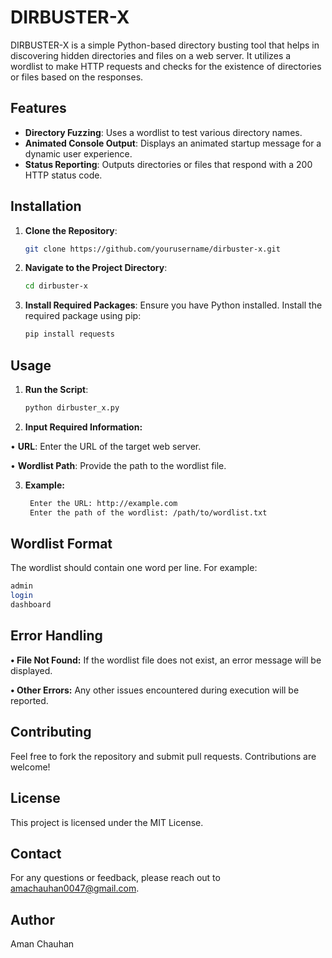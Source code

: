 # DIRBUSTER-X

DIRBUSTER-X is a simple Python-based directory busting tool that helps in discovering hidden directories and files on a web server. It utilizes a wordlist to make HTTP requests and checks for the existence of directories or files based on the responses.

## Features

- **Directory Fuzzing**: Uses a wordlist to test various directory names.
- **Animated Console Output**: Displays an animated startup message for a dynamic user experience.
- **Status Reporting**: Outputs directories or files that respond with a 200 HTTP status code.

## Installation

1. **Clone the Repository**:
   ```bash
   git clone https://github.com/yourusername/dirbuster-x.git
   ```
2. **Navigate to the Project Directory**:
   ```bash
   cd dirbuster-x
   ```
3. **Install Required Packages**:
   Ensure you have Python installed. Install the required package using pip:
   ```bash
   pip install requests
   ```
## Usage
1. **Run the Script**:
   ```bash
   python dirbuster_x.py
   ```
   
2. **Input Required Information:**

• **URL**: Enter the URL of the target web server.

• **Wordlist Path**: Provide the path to the wordlist file.

3. **Example:**

   ```bash
    Enter the URL: http://example.com
    Enter the path of the wordlist: /path/to/wordlist.txt
   ```
## Wordlist Format
The wordlist should contain one word per line. For example:

  ```bash
  admin
  login
  dashboard
  ```
## Error Handling
**• File Not Found:** If the wordlist file does not exist, an error message will be displayed.

**• Other Errors:** Any other issues encountered during execution will be reported.

## Contributing
Feel free to fork the repository and submit pull requests. Contributions are welcome!

## License
This project is licensed under the MIT License.

## Contact
For any questions or feedback, please reach out to amachauhan0047@gmail.com.

## Author
Aman Chauhan

